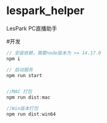 # lespark_helper
LesPark PC直播助手

#开发
```js
// 安装依赖，需要node版本为 >= 14.17.0
npm i

// 启动服务
npm run start


//MAC 打包
npm run dist:mac

//Win版本打包
npm run dist:win64
